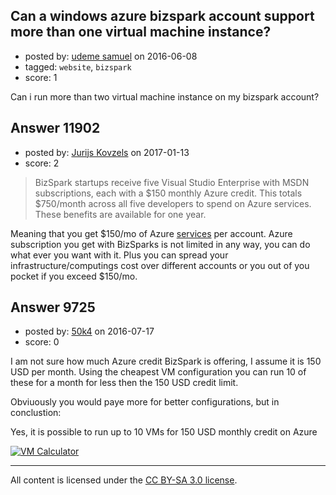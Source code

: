 ## Can a windows azure bizspark account support more than one virtual machine instance?

- posted by: [udeme samuel](https://stackexchange.com/users/1959602/udeme-samuel) on 2016-06-08
- tagged: `website`, `bizspark`
- score: 1

<p>Can i run more than two virtual machine instance on my bizspark account?</p>



## Answer 11902

- posted by: [Jurijs Kovzels](https://stackexchange.com/users/5570775/jurijs-kovzels) on 2017-01-13
- score: 2

<blockquote>
  <p>BizSpark startups receive five Visual Studio Enterprise with MSDN
  subscriptions, each with a $150 monthly Azure credit. This totals
  $750/month across all five developers to spend on Azure services.
  These benefits are available for one year.</p>
</blockquote>

<p>Meaning that you get $150/mo of Azure <a href="https://azure.microsoft.com/en-us/solutions/" rel="nofollow noreferrer">services</a> per account. Azure subscription you get with BizSparks is not limited in any way, you can do what ever you want with it. Plus you can spread your infrastructure/computings cost over different accounts or you out of you pocket if you exceed $150/mo.</p>



## Answer 9725

- posted by: [50k4](https://stackexchange.com/users/5986638/50k4) on 2016-07-17
- score: 0

<p>I am not sure how much Azure credit BizSpark is offering, I assume it is 150 USD per month. Using the cheapest VM configuration you can run 10 of these for a month for less then the 150 USD credit limit. </p>

<p>Obviuously you would paye more for better configurations, but in conclustion:</p>

<p>Yes, it is possible to run up to 10 VMs for 150 USD monthly credit on Azure</p>

<p><a href="https://i.stack.imgur.com/k4kKw.png" rel="nofollow noreferrer"><img src="https://i.stack.imgur.com/k4kKw.png" alt="VM Calculator"></a></p>




---

All content is licensed under the [CC BY-SA 3.0 license](https://creativecommons.org/licenses/by-sa/3.0/).
